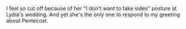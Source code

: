 I feel so cut off because of her "I don't want to take sides" posture at Lydia's wedding. And yet she's the only one to respond to my greeting about Pentecost.